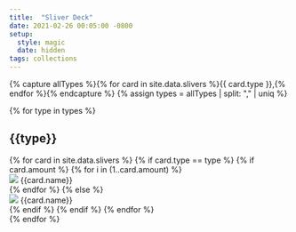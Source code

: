 ```yaml
---
title:  "Sliver Deck"
date: 2021-02-26 00:05:00 -0800
setup:
  style: magic
  date: hidden
tags: collections
---
```


{% capture allTypes %}{% for card in site.data.slivers %}{{ card.type }},{% endfor %}{% endcapture %}
{% assign types = allTypes | split: "," | uniq %}

{% for type in types %}
## {{type}}
  <div id="{{type | downcase}}list" class="cardList">
    {% for card in site.data.slivers %}
    {% if card.type == type %}
      {% if card.amount %}
        {% for i in (1..card.amount) %}
          <div id="{{card.name | downcase}}" class="card">
            <img src="../assets/images/cards/sliver/sliver-{{card.name | slugify: "pretty" }}-{{i}}.jpeg">
            <span>{{card.name}}</span>
          </div>
        {% endfor %}
      {% else %}
        <div id="{{card.name | downcase}}" class="card">
          <img src="../assets/images/cards/sliver/{{card.name | slugify: "pretty" }}.jpeg">
          <span>{{card.name}}</span>
        </div>
      {% endif %}
    {% endif %}
    {% endfor %}
  </div>
{% endfor %}
